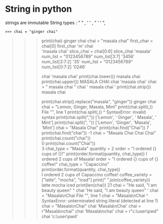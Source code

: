 # String in python
strings are immutable
    String types : " " , ' ' , " ' ' ", ` `

    >>> chai = "ginger chai"
>>> print(chai)
ginger chai
>>> chai = "masala chai"
>>> first_char = chai[0]
>>> first_char
'm'
>>> chai      
'masala chai'
>>> slice_chai = chai[0:6]
>>> slice_chai 
'masala'
>>> num_list = "0123456789"
>>> num_list[3:7]
'3456'
>>> num_list[3:7:2]
'35'
>>> num_list = "0123456789"
>>> num_list[0:7:2] 
'0246'
>>>
>>> chai
'masala chai'
>>> print(chai.lower())
masala chai
>>> print(chai.upper()) 
MASALA CHAI
>>> chai
'masala chai'
>>> chai = "             masala chai         "
>>> chai
'             masala chai         '
>>> print(chai.strip()) 
masala chai
>>>
>>> print(chai.strip().replace("masala", "ginger"))
ginger chai
>>> chai = "Lemon, Ginger, Masala, Mint"
>>> print(chai.split(,)) 
  File "<stdin>", line 1
    print(chai.split(,))
                     ^
SyntaxError: invalid syntax
>>> print(chai.split(","))
['Lemon', ' Ginger', ' Masala', ' Mint']
>>> print(chai.split(", "))
['Lemon', 'Ginger', 'Masala', 'Mint']
>>> chai = "Masala Chai"
>>> print(chai.find("Chai"))
7
>>> print(chai.find("chai")) 
-1
>>> chai = "Masala Chai Chai Chai"
>>> print(chai.count("chai"))      
0
>>> print(chai.count("Chai"))  
3
>>> chai_type = "Masala"
>>> quantity = 2
>>> order = "I ordered {} cups of {}!"
>>> print(order.format(quantity, chai_type))
I ordered 2 cups of Masala!
>>> order = "I ordered {} cups of {} coffee!"
>>> chai_type = "Capaccino"                   
>>> print(order.format(quantity, chai_type))  
I ordered 2 cups of Capaccino coffee!
>>> coffee_variety = ["latte", "mocha", "iced"]
>>> print(" ".join(coffee_variety))
latte mocha iced
>>> print(len(chai))
21
>>> chai = "He said, \"I am beauty queen\" "
>>> chai
'He said, "I am beauty queen" '
>>> chai = "Masala\nChai
  File "<stdin>", line 1
    chai = "Masala\nChai
           ^
SyntaxError: unterminated string literal (detected at line 1)     
>>> chai = "Masala\nChai"
>>> chai
'Masala\nChai'
>>> chai = r"Masala\nchai"
>>> chai
'Masala\\nchai'
>>> chai = r"c:\user\pwd"
>>> chai
'c:\\user\\pwd'